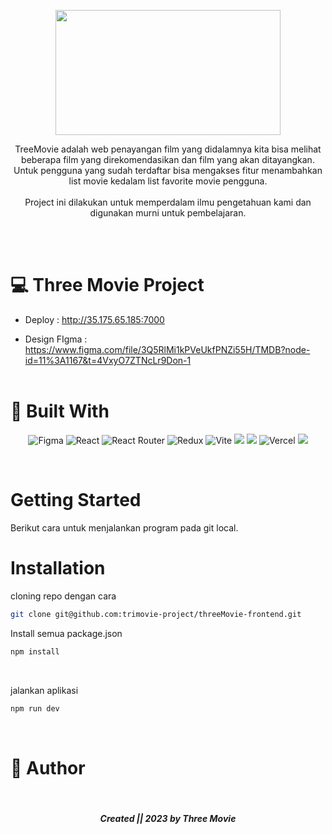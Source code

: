 <p align="center">
  <img width="360" height="200" src="https://user-images.githubusercontent.com/96028679/219701837-f028867b-f5b9-42be-af18-42584bdb29c9.png">
</p>

<p align="center">
TreeMovie adalah web penayangan film yang didalamnya kita bisa melihat beberapa film yang direkomendasikan dan film yang akan ditayangkan. Untuk pengguna yang sudah terdaftar bisa mengakses fitur menambahkan list movie kedalam list favorite movie pengguna.
<br />
<br />
<span font="bold"> Project ini dilakukan untuk memperdalam ilmu pengetahuan kami dan digunakan murni untuk pembelajaran. </span>
</p>

<br />
<br />

# :computer: Three Movie Project

 - Deploy : <a>http://35.175.65.185:7000</a>
 
 - Design FIgma : <a>https://www.figma.com/file/3Q5RlMi1kPVeUkfPNZi55H/TMDB?node-id=11%3A1167&t=4VxyO7ZTNcLr9Don-1</a>
   <br />
   <br />
  
 # :hammer: Built With
 
<div align="center">

  ![Figma](https://img.shields.io/badge/figma-%23F24E1E.svg?style=for-the-badge&logo=figma&logoColor=pink)
  ![React](https://img.shields.io/badge/react-%2320232a.svg?style=for-the-badge&logo=react&logoColor=white)
  ![React Router](https://img.shields.io/badge/React_Router-CA4245?style=for-the-badge&logo=react-router&logoColor=white)
  ![Redux](https://img.shields.io/badge/redux-%23593d88.svg?style=for-the-badge&logo=redux&logoColor=white)
  ![Vite](https://img.shields.io/badge/vite-%23646CFF.svg?style=for-the-badge&logo=vite&logoColor=white)
  <img src="https://img.shields.io/badge/Tailwind_CSS-38B2AC?style=for-the-badge&logo=tailwind-css&logoColor=white" />
  <img src="https://img.shields.io/badge/DaisyUi-FFFF00?style=for-the-badge&logo=daisyui&logoColor=white" />
  ![Vercel](https://img.shields.io/badge/Vercel-000000?style=for-the-badge&logo=vercel&logoColor=white)
  <img src="https://img.shields.io/badge/Sweet Alert-7D4698?style=for-the-badge&logo=Sweet-Alert&logoColor=white" />
</div>

</br >

# Getting Started

Berikut cara untuk menjalankan program pada git local.

# Installation

 cloning repo dengan cara
   ```sh
   git clone git@github.com:trimovie-project/threeMovie-frontend.git
   ```
 Install semua package.json
   ```sh
   npm install
   ```
  <br />

 jalankan aplikasi
  ```sh
  npm run dev
  ```
  <br />

# 🤖 Author


  <br />
  
<h5>
<p align="center"> Created || 2023 by Three Movie </p>
</h5>

